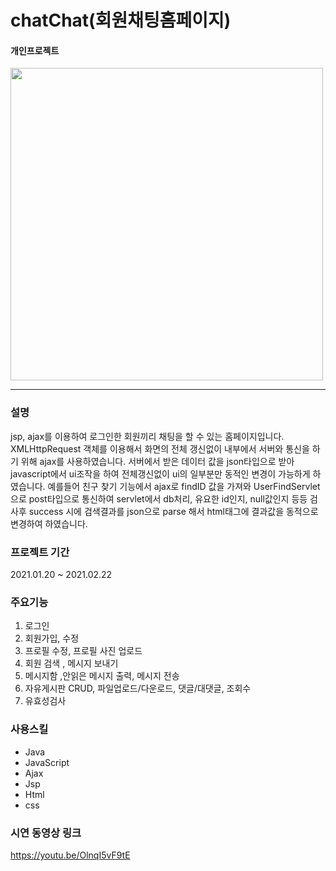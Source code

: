 # chatChat(회원채팅홈페이지)
#### 개인프로젝트
  
  
  
  
<img src="https://user-images.githubusercontent.com/36976081/109260669-e8455f80-7841-11eb-90d8-cbe5f8ef703d.png" width="500">



---
### 설명

 jsp, ajax를 이용하여 로그인한 회원끼리 채팅을 할 수 있는 홈페이지입니다. 
 XMLHttpRequest 객체를 이용해서 화면의 전체 갱신없이 내부에서 서버와 통신을 하기 위해 ajax를 사용하였습니다.
 서버에서 받은 데이터 값을 json타입으로 받아 javascript에서 ui조작을 하여 전체갱신없이 ui의 일부분만 동적인 변경이 가능하게 하였습니다.
 예를들어 친구 찾기 기능에서  ajax로 findID 값을 가져와 UserFindServlet으로 post타입으로 통신하여 servlet에서 db처리, 유요한 id인지, null값인지 등등 검사후
 success 시에 검색결과를 json으로 parse 해서 html태그에 결과값을 동적으로 변경하여  하였습니다.
 
 
 
 

### 프로젝트 기간  
  2021.01.20 ~ 2021.02.22
  
  
  
  
  

### 주요기능
1. 로그인  
2. 회원가입, 수정  
3. 프로필 수정, 프로필 사진 업로드
4. 회원 검색 , 메시지 보내기
5. 메시지함 ,안읽은 메시지 출력, 메시지 전송  
6. 자유게시판 CRUD, 파일업로드/다운로드, 댓글/대댓글, 조회수
7. 유효성검사  


### 사용스킬
- Java
- JavaScript
- Ajax
- Jsp
- Html
- css

### 시연 동영상 링크

https://youtu.be/OlnqI5vF9tE



